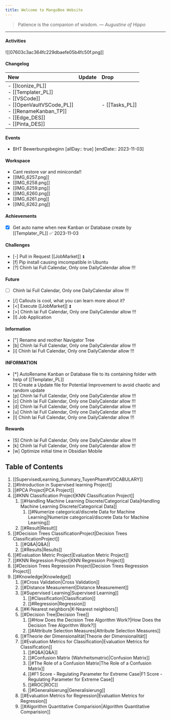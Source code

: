 ```yaml
---
title: Welcome to MangoBee Website
---
```

> Patience is the companion of wisdom.
> — <cite>Augustine of Hippo</cite>

--- 
#### Activities
![[07603c3ac364fc229dbaefe05b4fc50f.png]]
#### Changelog

|   New                                                                                                                                                                                                   |   Update   |   Drop                 |
|:--------------------------------------------------------------------------------------------------------------------------------------------------------------------------------------------------------|:-----------|:-----------------------|
| <div>- [[Iconize_PL]]</div><div>- [[Templater_PL]]</div><div>- [[VSCode]]</div><div>- [[OpenVaultVSCode_PL]]</div><div>- [[RenameKanban_TP]]</div><div>- [[Edge_DES]]</div><div>- [[Pinta_DES]]</div>        |            |  - [[Tasks_PL]]        |  


#### Events
-  BHT Bewerbungsbeginn [allDay:: true]  [endDate:: 2023-11-03]
#### Workspace
- Cant restore var and miniconda!!
- [[IMG_6257.png]]
- [[IMG_6258.png]]
- [[IMG_6259.png]]
- [[IMG_6260.png]]
- [[IMG_6261.png]]
- [[IMG_6262.png]]
#### Achievements
- [x] Get auto name when new Kanban or Database create by [[Templater_PL]] ✅ 2023-11-03

#### Challenges
- [-] Pull in Request [[JobMarket]] ⏫
- [f] Pip install causing imcompatible in Ubuntu
- [?] Chinh lai Full Calendar, Only one DailyCalendar allow !!!

#### Future
- [ ] Chinh lai Full Calendar, Only one DailyCalendar allow !!!
- [/] Callouts is cool, what you can learn more about it?
- [<] Execute [[JobMarket]] ⏫
- [>] Chinh lai Full Calendar, Only one DailyCalendar allow !!!
- [I] Job Application

#### Information
- ["] Rename and reother Navigator Tree
- [b] Chinh lai Full Calendar, Only one DailyCalendar allow !!!
- [i] Chinh lai Full Calendar, Only one DailyCalendar allow !!!

#### INFORMATION
- [*] AutoRename Kanban or Database file to its containing folder with help of [[Templater_PL]]
- [!] Create a Update file for Potential Improvement to avoid chaotic and random update
- [p] Chinh lai Full Calendar, Only one DailyCalendar allow !!!
- [c] Chinh lai Full Calendar, Only one DailyCalendar allow !!!
- [d] Chinh lai Full Calendar, Only one DailyCalendar allow !!!
- [u] Chinh lai Full Calendar, Only one DailyCalendar allow !!!
- [l] Chinh lai Full Calendar, Only one DailyCalendar allow !!!

#### Rewards
- [S] Chinh lai Full Calendar, Only one DailyCalendar allow !!!
- [k] Chinh lai Full Calendar, Only one DailyCalendar allow !!!
- [w] Optimize initial time in Obsidian Mobile
## Table of Contents

1. [[SupervisedLearning_Summary_TuyenPham#VOCABULARY]]
1. [[#Introduction in Supervised learning Project]]
1. [[#PCA Project|PCA Project]]
1. [[#KNN Classification Project|KNN Classification Project]]
	1. [[#Handling Machine Learning Discrete/Categorical Data|Handling Machine Learning Discrete/Categorical Data]]
		1. [[#Numerize categorical/discrete Data for Machine Learning|Numerize categorical/discrete Data for Machine Learning]]
	1. [[#Result|Result]]
1. [[#Decision Trees ClassificationProject|Decision Trees ClassificationProject]]
	1. [[#Q&A|Q&A]]
	1. [[#Results|Results]]
1. [[#Evaluation Metric Project|Evaluation Metric Project]]
1. [[#KNN Regression Project|KNN Regression Project]]
1. [[#Decision Trees Regression Project|Decision Trees Regression Project]]
1. [[#Knowledge|Knowledge]]
	1. [[#Cross Validation|Cross Validation]]
	1. [[#Distance Measurement|Distance Measurement]]
	1. [[#Supervised Learning|Supervised Learning]]
		1. [[#Classification|Classification]]
		1. [[#Regression|Regression]]
	1. [[#K-Nearest neighbors|K-Nearest neighbors]]
	1. [[#Decision Tree|Decision Tree]]
		1. [[#How Does the Decision Tree Algorithm Work?|How Does the Decision Tree Algorithm Work?]]
		1. [[#Attribute Selection Measures|Attribute Selection Measures]]
	1. [[#Theorie der Dimensionalität|Theorie der Dimensionalität]]
	1. [[#Evaluation Metrics for Classification|Evaluation Metrics for Classification]]
		1. [[#Q&A|Q&A]]
		1. [[#Confusion Matrix (Wahrheitsmatrix)|Confusion Matrix]]
		1. [[#The Role of a Confusion Matrix|The Role of a Confusion Matrix]]
		1. [[#F1 Score - Regulating Parameter for Extreme Case|F1 Score - Regulating Parameter for Extreme Case]]
		1. [[#ROC|ROC]]
		1. [[#Generalisierung|Generalisierung]]
	1. [[#Evaluation Metrics for Regression|Evaluation Metrics for Regression]]
	1. [[#Algorithm Quantitative Comparision|Algorithm Quantitative Comparision]]
